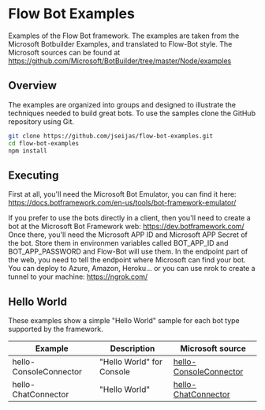 # Flow Bot Examples

Examples of the Flow Bot framework.
The examples are taken from the Microsoft Botbuilder Examples, and translated to Flow-Bot style. 
The Microsoft sources can be found at https://github.com/Microsoft/BotBuilder/tree/master/Node/examples

## Overview
The examples are organized into groups and designed to illustrate the techniques needed to build great bots.
To use the samples clone the GitHub repository using Git.

```bash
git clone https://github.com/jseijas/flow-bot-examples.git
cd flow-bot-examples
npm install
```

## Executing

First at all, you'll need the Microsoft Bot Emulator, you can find it here: https://docs.botframework.com/en-us/tools/bot-framework-emulator/

If you prefer to use the bots directly in a client, then you'll need to create a bot at the Microsoft Bot Framework web: https://dev.botframework.com/
Once there, you'll need the Microsoft APP ID and Microsoft APP Secret of the bot. Store them in environmen variables called BOT_APP_ID and BOT_APP_PASSWORD and Flow-Bot will use them.
In the endpoint part of the web, you need to tell the endpoint where Microsoft can find your bot. You can deploy to Azure, Amazon, Heroku... or you can use nrok to create a tunnel to your machine: https://ngrok.com/

## Hello World
These examples show a simple "Hello World" sample for each bot type supported by the framework. 

|**Example**            | **Description**           | **Microsoft source**                                 
| ----------------------| --------------------------|------------------------
|hello-ConsoleConnector | "Hello World" for Console | [hello-ConsoleConnector](https://github.com/Microsoft/BotBuilder/tree/master/Node/examples/hello-ConsoleConnector)
|hello-ChatConnector    | "Hello World"             | [hello-ChatConnector](https://github.com/Microsoft/BotBuilder/tree/master/Node/examples/hello-ChatConnector) 

